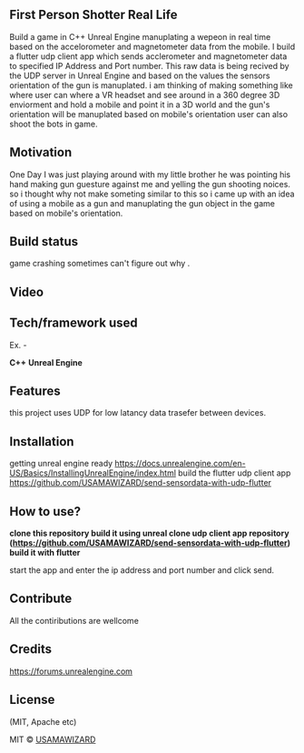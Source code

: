 ## First Person Shotter Real Life
Build a game in  C++ Unreal Engine manuplating a wepeon in real time based on the accelorometer and magnetometer data from the mobile.
I build a flutter udp client app which sends acclerometer and magnetometer data to specified IP Address and Port number.
This raw data is being recived by the UDP server in Unreal Engine and based on the values the sensors orientation of the gun is manuplated.
i am thinking of making something like where user can where a VR headset and see around in a 360 degree 3D enviorment and hold a mobile and point it in a 3D world and the gun's orientation will be manuplated based on mobile's orientation user can also shoot  the bots in game.

## Motivation
One Day I was just playing around with my little brother he was pointing his hand making  gun guesture against me and yelling the gun shooting noices.
so i thought why not make someting similar to this so i came up with an idea  of  using a mobile as a gun and manuplating the gun object in the game based on mobile's orientation.


## Build status
game crashing sometimes can't figure out why .


## Video



## Tech/framework used
Ex. -

<b>C++</b>
<b>Unreal Engine</b>

## Features
this project uses UDP for low latancy data trasefer between devices.



## Installation
getting unreal engine ready https://docs.unrealengine.com/en-US/Basics/InstallingUnrealEngine/index.html
build the flutter udp client app https://github.com/USAMAWIZARD/send-sensordata-with-udp-flutter 


## How to use?

<b>clone this repository build it using unreal </b>
<b>clone udp client app repository (https://github.com/USAMAWIZARD/send-sensordata-with-udp-flutter)  build it with flutter </b>

start the app and enter the ip address and port number and click send.


## Contribute

All the contiributions are wellcome

## Credits
https://forums.unrealengine.com


## License
(MIT, Apache etc)

MIT © [USAMAWIZARD]()
